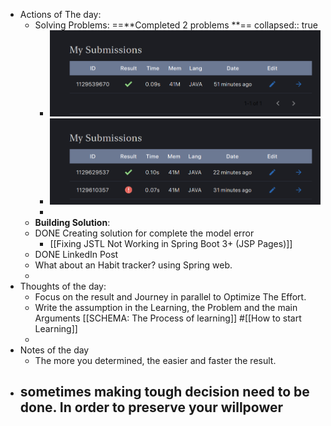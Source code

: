 - Actions of The day:
	- Solving Problems: ==**Completed 2 problems **==
	  collapsed:: true
		- ![image.png](../assets/image_1738770972176_0.png)
		- ![image.png](../assets/image_1738771236325_0.png)
		-
	- **Building Solution**:
	- DONE Creating solution for complete the model error
		- [[Fixing JSTL Not Working in Spring Boot 3+ (JSP Pages)]]
	- DONE LinkedIn Post
	- What about an Habit tracker? using Spring web.
	-
- Thoughts of the day:
	- Focus on the result and Journey in parallel to Optimize The Effort.
	- Write the assumption in the Learning, the Problem and the main Arguments [[SCHEMA: The Process of learning]] #[[How to start Learning]]
	-
- Notes of the day
	- The more you determined, the easier and faster the result.
- sometimes making tough decision need to be done. In order to preserve your willpower
	- 